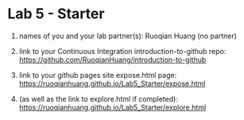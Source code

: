 # Lab 5 - Starter
1. names of you and your lab partner(s): 
Ruoqian Huang (no partner)

2. link to your Continuous Integration introduction-to-github repo:
https://github.com/RuoqianHuang/introduction-to-github

3. link to your github pages site expose.html page: 
https://ruoqianhuang.github.io/Lab5_Starter/expose.html

4. (as well as the link to explore.html if completed): 
https://ruoqianhuang.github.io/Lab5_Starter/explore.html

